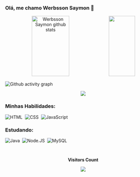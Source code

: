 ### Olá, me chamo Werbsson Saymon 👋

<div align="center">  
  <img width="49%" height="195px" src="https://github-readme-stats.vercel.app/api?username=WerbssonSaymon&show_icons=true&count_private=true&hide_border=true&title_color=00bfbf&icon_color=00bfbf&text_color=c9d1d9&bg_color=0d1117" alt="Werbsson Saymon github stats" /> 
  <img width="41%" height="195px" src="https://github-readme-stats.vercel.app/api/top-langs/?username=WerbssonSaymon&layout=compact&hide_border=true&title_color=00bfbf&text_color=00bfbf&bg_color=0d1117" />
</div>

![Github activity graph](https://github-readme-activity-graph.cyclic.app/graph?username=WerbssonSaymon&theme=gotham)

<p align="center">
  <img src="https://github-profile-trophy.vercel.app/?username=WerbssonSaymon&theme=dracula&row=2&no-bg=true&column=3&margin-w=15&margin-h=15" />
</p>

### Minhas Habilidades:
![HTML](https://img.shields.io/badge/-HTML-0D1117?style=for-the-badge&logo=HTML5&labelColor=0D1117)&nbsp;
![CSS](https://img.shields.io/badge/-CSS-0D1117?style=for-the-badge&logo=CSS3&logoColor=1572B6&labelColor=0D1117)&nbsp;
![JavaScript](https://img.shields.io/badge/-JavaScript-0D1117?style=for-the-badge&logo=javascript&labelColor=0D1117)&nbsp;

### Estudando:
![Java](https://img.shields.io/badge/-Java-0D1117?style=for-the-badge&logo=java&labelColor=0D1117&textColor=0D1117)&nbsp;
![Node.JS](https://img.shields.io/badge/-Node.JS-0D1117?style=for-the-badge&logo=node.js&labelColor=0D1117&textColor=0D1117)&nbsp;
![MySQL](https://img.shields.io/badge/-MySQL-0D1117?style=for-the-badge&logo=mysql&labelColor=0D1117&textColor=0D1117)&nbsp;

<div align="center">
<br><p align="centre"><b>Visitors Count</b></p>  
<p align="center"><img align="center" src="https://profile-counter.glitch.me/{WerbssonSaymon}/count.svg" /></p> 
<br></div>
